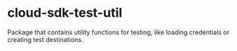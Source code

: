 # cloud-sdk-test-util

Package that contains utility functions for testing, like loading credentials or creating test destinations.
